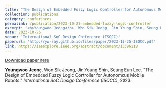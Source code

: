 ```yaml
---
title: "The Design of Embedded Fuzzy Logic Controller for Autonomous Mobile Robots"
collection: publications
category: conferences
permalink: /publication/2023-10-25-embedded-fuzzy-logic-controller
excerpt: '<b>Youngwoo Jeong</b>, Won Sik Jeong, Jin Young Shin, Seung Eun Lee. &quot;The Design of Embedded Fuzzy Logic Controller for Autonomous Mobile Robots.&quot; <i>International SoC Design Conference (ISOCC)</i>, 2023.'
date: 2023-10-25
venue: 'International SoC Design Conference (ISOCC)'
paperurl: 'http://yw-ray.github.io/files/paper/2023-10-25-ISOCC.pdf'
link: https://ieeexplore.ieee.org/abstract/document/10396118
---
```


<a href='http://yw-ray.github.io/files/paper/2023-10-25-ISOCC.pdf'>Download paper here</a>

<b>Youngwoo Jeong</b>, Won Sik Jeong, Jin Young Shin, Seung Eun Lee. &quot;The Design of Embedded Fuzzy Logic Controller for Autonomous Mobile Robots.&quot; <i>International SoC Design Conference (ISOCC)</i>, 2023.
